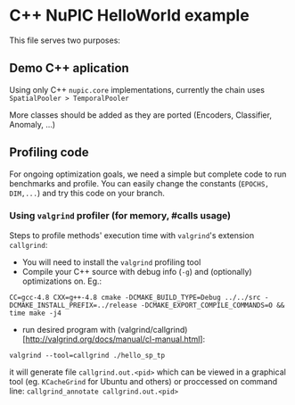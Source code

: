 # C++ NuPIC HelloWorld example

This file serves two purposes: 

## Demo C++ aplication 

Using only C++ `nupic.core` implementations, currently the chain uses 
` SpatialPooler > TemporalPooler` 

More classes should be added as they are ported (Encoders, Classifier, Anomaly, ...)

## Profiling code 

For ongoing optimization goals, we need a simple but complete code to run benchmarks and profile. 
You can easily change the constants (`EPOCHS, DIM,...`) and try this code on your branch. 

### Using `valgrind` profiler (for memory, #calls usage)

Steps to profile methods' execution time with `valgrind`'s extension `callgrind`: 

* You will need to install the `valgrind` profiling tool
* Compile your C++ source with debug info (`-g`) and (optionally) optimizations on. Eg.: 
```
CC=gcc-4.8 CXX=g++-4.8 cmake -DCMAKE_BUILD_TYPE=Debug ../../src -DCMAKE_INSTALL_PREFIX=../release -DCMAKE_EXPORT_COMPILE_COMMANDS=O && time make -j4
```
* run desired program with (valgrind/callgrind)[http://valgrind.org/docs/manual/cl-manual.html]: 
```
valgrind --tool=callgrind ./hello_sp_tp 
```
it will generate file `callgrind.out.<pid>` which can be viewed in a graphical tool (eg. `KCacheGrind` for Ubuntu and others) or proccessed on 
command line: `callgrind_annotate callgrind.out.<pid>`
